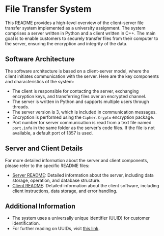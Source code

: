 # File Transfer System

This README provides a high-level overview of the client-server file transfer system implemented as a university assignment. The system comprises a server written in Python and a client written in C++. The main goal is to enable customers to securely transfer files from their computer to the server, ensuring the encryption and integrity of the data.

## Software Architecture

The software architecture is based on a client-server model, where the client initiates communication with the server. Here are the key components and characteristics of the system:

- The client is responsible for contacting the server, exchanging encryption keys, and transferring files over an encrypted channel.
- The server is written in Python and supports multiple users through threads.
- The server version is 3, which is included in communication messages.
- Encryption is performed using the `Cipher.Crypto` encryption package.
- Port number for server communication is read from a text file named `port.info` in the same folder as the server's code files. If the file is not available, a default port of 1357 is used.

## Server and Client Details

For more detailed information about the server and client components, please refer to the specific README files:

- [Server README](server/README.md): Detailed information about the server, including data storage, operation, and database structure.
- [Client README](client/README.md): Detailed information about the client software, including client instructions, data storage, and error handling.

## Additional Information

- The system uses a universally unique identifier (UUID) for customer identification.
- For further reading on UUIDs, visit [this link](https://en.wikipedia.org/wiki/Universally_unique_identifier).
